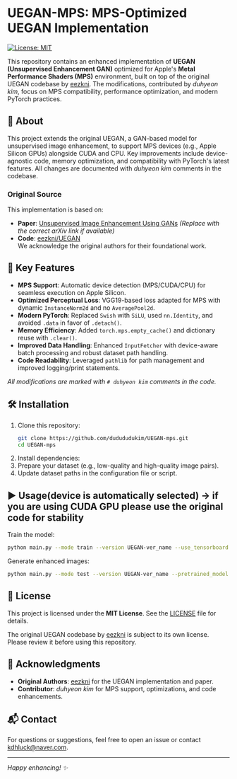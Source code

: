 # UEGAN-MPS: MPS-Optimized UEGAN Implementation

[![License: MIT](https://img.shields.io/badge/License-MIT-yellow.svg)](https://opensource.org/licenses/MIT)

This repository contains an enhanced implementation of **UEGAN (Unsupervised Enhancement GAN)** optimized for Apple's **Metal Performance Shaders (MPS)** environment, built on top of the original UEGAN codebase by [eezkni](https://github.com/eezkni/UEGAN). The modifications, contributed by *duhyeon kim*, focus on MPS compatibility, performance optimization, and modern PyTorch practices.

## 📖 About
This project extends the original UEGAN, a GAN-based model for unsupervised image enhancement, to support MPS devices (e.g., Apple Silicon GPUs) alongside CUDA and CPU. Key improvements include device-agnostic code, memory optimization, and compatibility with PyTorch's latest features. All changes are documented with *duhyeon kim* comments in the codebase.

### Original Source
This implementation is based on:
- **Paper**: [Unsupervised Image Enhancement Using GANs](https://arxiv.org/abs/2012.15020) *(Replace with the correct arXiv link if available)*  
- **Code**: [eezkni/UEGAN](https://github.com/eezkni/UEGAN)  
We acknowledge the original authors for their foundational work.

## 🚀 Key Features
- **MPS Support**: Automatic device detection (MPS/CUDA/CPU) for seamless execution on Apple Silicon.  
- **Optimized Perceptual Loss**: VGG19-based loss adapted for MPS with dynamic `InstanceNorm2d` and no `AveragePool2d`.  
- **Modern PyTorch**: Replaced `Swish` with `SiLU`, used `nn.Identity`, and avoided `.data` in favor of `.detach()`.  
- **Memory Efficiency**: Added `torch.mps.empty_cache()` and dictionary reuse with `.clear()`.  
- **Improved Data Handling**: Enhanced `InputFetcher` with device-aware batch processing and robust dataset path handling.  
- **Code Readability**: Leveraged `pathlib` for path management and improved logging/print statements.

*All modifications are marked with `# duhyeon kim` comments in the code.*


## 🛠️ Installation
1. Clone this repository:
   ```bash
   git clone https://github.com/dudududukim/UEGAN-mps.git
   cd UEGAN-mps
   ```
2. Install dependencies:
3. Prepare your dataset (e.g., low-quality and high-quality image pairs).
4. Update dataset paths in the configuration file or script.

## ▶️ Usage(device is automatically selected) -> if you are using CUDA GPU please use the original code for stability
Train the model:
```bash
python main.py --mode train --version UEGAN-ver_name --use_tensorboard True --is_test_nima True --is_test_psnr_ssim True
```

Generate enhanced images:
```bash
python main.py --mode test --version UEGAN-ver_name --pretrained_model 100 --is_test_nima True --is_test_psnr_ssim False
```

## 📝 License
This project is licensed under the **MIT License**. See the [LICENSE](LICENSE) file for details.

The original UEGAN codebase by [eezkni](https://github.com/eezkni/UEGAN) is subject to its own license. Please review it before using this repository.

## 🙏 Acknowledgments
- **Original Authors**: [eezkni](https://github.com/eezkni/UEGAN) for the UEGAN implementation and paper.
- **Contributor**: *duhyeon kim* for MPS support, optimizations, and code enhancements.

## 📬 Contact
For questions or suggestions, feel free to open an issue or contact <kdhluck@naver.com>.

---

*Happy enhancing! ✨*